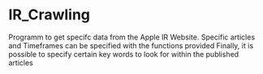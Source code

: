 # IR_Crawling
Programm to get specifc data from the Apple IR Website. 
Specific articles and Timeframes can be specified with the functions provided 
Finally, it is possible to specify certain key words to look for within the published articles
